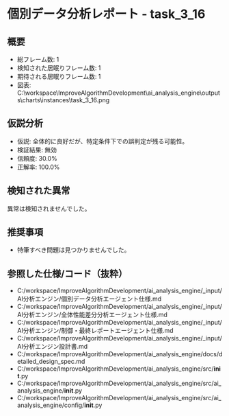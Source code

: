 # 個別データ分析レポート - task_3_16

## 概要
- 総フレーム数: 1
- 検知された居眠りフレーム数: 1
- 期待される居眠りフレーム数: 1
- 図表: C:\workspace\ImproveAlgorithmDevelopment\ai_analysis_engine\outputs\charts\instances\task_3_16.png

## 仮説分析
- 仮説: 全体的に良好だが、特定条件下での誤判定が残る可能性。
- 検証結果: 無効
- 信頼度: 30.0%
- 正解率: 100.0%

## 検知された異常

異常は検知されませんでした。


## 推奨事項

- 特筆すべき問題は見つかりませんでした。



## 参照した仕様/コード（抜粋）
- C:/workspace/ImproveAlgorithmDevelopment/ai_analysis_engine/_input/AI分析エンジン/個別データ分析エージェント仕様.md
- C:/workspace/ImproveAlgorithmDevelopment/ai_analysis_engine/_input/AI分析エンジン/全体性能差分分析エージェント仕様.md
- C:/workspace/ImproveAlgorithmDevelopment/ai_analysis_engine/_input/AI分析エンジン/制御・最終レポートエージェント仕様.md
- C:/workspace/ImproveAlgorithmDevelopment/ai_analysis_engine/_input/AI分析エンジン設計書.md
- C:/workspace/ImproveAlgorithmDevelopment/ai_analysis_engine/docs/detailed_design_spec.md
- C:/workspace/ImproveAlgorithmDevelopment/ai_analysis_engine/src/__init__.py
- C:/workspace/ImproveAlgorithmDevelopment/ai_analysis_engine/src/ai_analysis_engine/__init__.py
- C:/workspace/ImproveAlgorithmDevelopment/ai_analysis_engine/src/ai_analysis_engine/config/__init__.py



